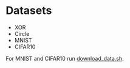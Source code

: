# Datasets

- XOR
- Circle
- MNIST
- CIFAR10

For MNIST and CIFAR10 run [download_data.sh](download_data.sh).
